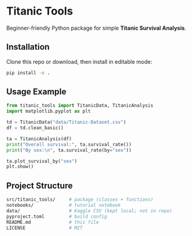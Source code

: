 # Titanic Tools

Beginner-friendly Python package for simple **Titanic Survival Analysis**.

## Installation
Clone this repo or download, then install in editable mode:

```bash
pip install -e .
```

## Usage Example

```python
from titanic_tools import TitanicData, TitanicAnalysis
import matplotlib.pyplot as plt

td = TitanicData("data/Titanic-Dataset.csv")
df = td.clean_basic()

ta = TitanicAnalysis(df)
print("Overall survival:", ta.survival_rate())
print("By sex:\n", ta.survival_rate(by="sex"))

ta.plot_survival_by("sex")
plt.show()
```

## Project Structure
```bash
src/titanic_tools/     # package (classes + functions)
notebooks/             # tutorial notebook
data/                  # Kaggle CSV (kept local; not in repo)
pyproject.toml         # build config
README.md              # this file
LICENSE                # MIT
```
